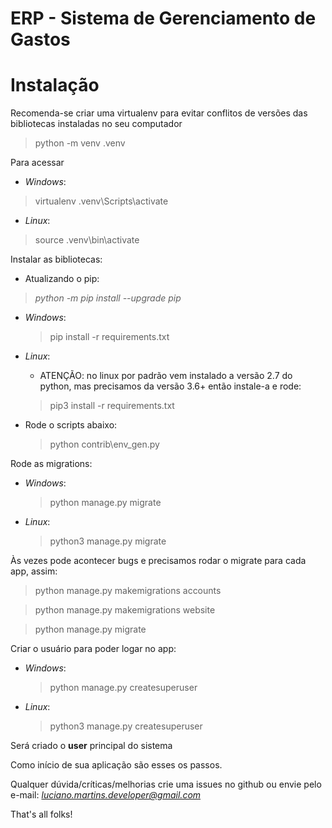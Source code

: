 # ERP - Sistema de Gerenciamento de Gastos

# Instalação
Recomenda-se criar uma virtualenv para evitar conflitos de versões das bibliotecas instaladas no seu computador
> python -m venv .venv

Para acessar
- *Windows*:
> virtualenv .venv\Scripts\activate
- *Linux*:
> source .venv\bin\activate

Instalar as bibliotecas:

- Atualizando o pip: 
> *python -m pip install --upgrade pip*

- *Windows*:
  > pip install -r requirements.txt
- *Linux*:
  - ATENÇÃO: no linux por padrão vem instalado a versão 2.7 do python,
   mas precisamos da versão 3.6+ então instale-a e rode:
  > pip3 install -r requirements.txt

- Rode o scripts abaixo:
  > python contrib\env_gen.py

Rode as migrations:
- *Windows*:
  > python manage.py migrate
- *Linux*:
  > python3 manage.py migrate

Às vezes pode acontecer bugs e precisamos rodar o migrate para cada app, assim:
> python manage.py makemigrations accounts  

> python manage.py makemigrations website

> python manage.py migrate

Criar o usuário para poder logar no app:

- *Windows*:
  > python manage.py createsuperuser
- *Linux*:
  > python3 manage.py createsuperuser

Será criado o **user** principal do sistema

Como início de sua aplicação são esses os passos.

Qualquer dúvida/críticas/melhorias crie uma issues no github
ou envie pelo e-mail: *luciano.martins.developer@gmail.com*

That's all folks!